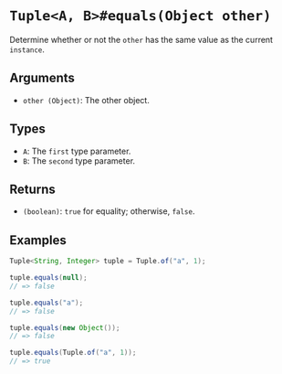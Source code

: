 # `Tuple<A, B>#equals(Object other)`

Determine whether or not the `other` has the same value as the current `instance`.

## Arguments

* `other (Object)`: The other object.

## Types

* `A`: The `first` type parameter.
* `B`: The `second` type parameter.

## Returns

* `(boolean)`: `true` for equality; otherwise, `false`.

## Examples

```java
Tuple<String, Integer> tuple = Tuple.of("a", 1);

tuple.equals(null);
// => false

tuple.equals("a");
// => false

tuple.equals(new Object());
// => false

tuple.equals(Tuple.of("a", 1));
// => true
```
